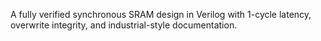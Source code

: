 A fully verified synchronous SRAM design in Verilog with 1-cycle latency, overwrite integrity, and industrial-style documentation.
